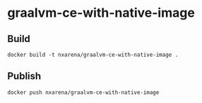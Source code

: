 # graalvm-ce-with-native-image

## Build

```
docker build -t nxarena/graalvm-ce-with-native-image .
```

## Publish

```
docker push nxarena/graalvm-ce-with-native-image
```
